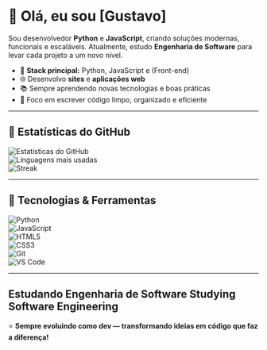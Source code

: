 # 👋 Olá, eu sou [Gustavo]  

Sou desenvolvedor **Python** e **JavaScript**, criando soluções modernas, funcionais e escaláveis. Atualmente, estudo **Engenharia de Software** para levar cada projeto a um novo nível.  

- 🚀 **Stack principal:** Python, JavaScript  e (Front-end)
- 🌐 Desenvolvo **sites** e **aplicações web**
- 📚 Sempre aprendendo novas tecnologias e boas práticas
- 🎯 Foco em escrever código limpo, organizado e eficiente  

---

## 🌟 Estatísticas do GitHub

![Estatísticas do GitHub](https://github-readme-stats.vercel.app/api?username=DevFrontbr&show_icons=true&theme=dark)  
![Linguagens mais usadas](https://github-readme-stats.vercel.app/api/top-langs/?username=DevFrontbr&layout=compact&theme=dark)  
![Streak](https://streak-stats.demolab.com/?user=DevFrontbr&theme=dark)


---

## 🔧 Tecnologias & Ferramentas

![Python](https://img.shields.io/badge/-Python-05122A?style=flat&logo=python)  
![JavaScript](https://img.shields.io/badge/-JavaScript-05122A?style=flat&logo=javascript)  
![HTML5](https://img.shields.io/badge/-HTML5-05122A?style=flat&logo=html5)  
![CSS3](https://img.shields.io/badge/-CSS3-05122A?style=flat&logo=css3)  
![Git](https://img.shields.io/badge/-Git-05122A?style=flat&logo=git)  
![VS Code](https://img.shields.io/badge/-VS%20Code-05122A?style=flat&logo=visual-studio-code)  

---
Estudando Engenharia de Software
Studying Software Engineering
---
⭐ **Sempre evoluindo como dev — transformando ideias em código que faz a diferença!**


<!--
**DevFrontbr/DevFrontbr** is a ✨ _special_ ✨ repository because its `README.md` (this file) appears on your GitHub profile.

Here are some ideas to get you started:

- 🔭 I’m currently working on ...
- 🌱 I’m currently learning ...
- 👯 I’m looking to collaborate on ...
- 🤔 I’m looking for help with ...
- 💬 Ask me about ...
- 📫 How to reach me: ...
- 😄 Pronouns: ...
- ⚡ Fun fact: ...
-->
